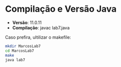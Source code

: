 # Compilação e Versão Java

- **Versão**: 11.0.11
- **Compilação**: javac lab7.java

Caso prefira, ultilizar o makefile:

```sh
mkdir MarcosLab7
cd MarcosLab7
make
java lab7
```
